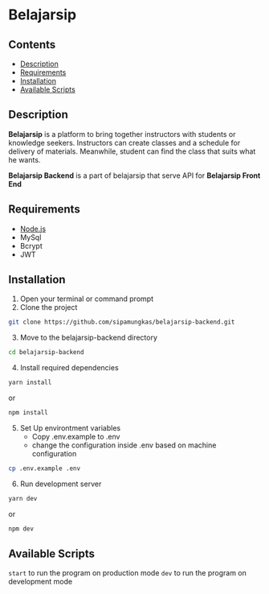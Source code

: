 # Belajarsip

## Contents

- [Description](#description)
- [Requirements](#requirements)
- [Installation](#installation)
- [Available Scripts](#available-scripts)

## Description

**Belajarsip** is a platform to bring together instructors with students or knowledge seekers. Instructors can create classes and a schedule for delivery of materials. Meanwhile, student can find the class that suits what he wants.

**Belajarsip Backend** is a part of belajarsip that serve API for **Belajarsip Front End**

## Requirements

- [Node.js](https://nodejs.org/en/download/)
- MySql
- Bcrypt
- JWT

## Installation

1. Open your terminal or command prompt
2. Clone the project

```bash
git clone https://github.com/sipamungkas/belajarsip-backend.git
```

3. Move to the belajarsip-backend directory

```bash
cd belajarsip-backend
```

4. Install required dependencies

```bash
yarn install
```

or

```bash
npm install
```

5. Set Up environtment variables
   - Copy .env.example to .env
   - change the configuration inside .env based on machine configuration

```bash
cp .env.example .env
```

6. Run development server

```bash
yarn dev
```

or

```bash
npm dev
```

## Available Scripts

`start` to run the program on production mode
`dev` to run the program on development mode
